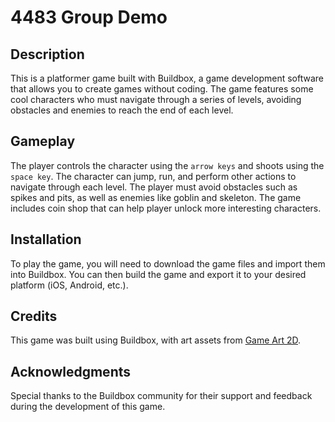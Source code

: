 # 4483 Group Demo

## Description
This is a platformer game built with Buildbox, a game development software that allows you to create games without coding. The game features some cool characters who must navigate through a series of levels, avoiding obstacles and enemies to reach the end of each level.

## Gameplay
The player controls the character using the `arrow keys` and shoots using the `space key`. The character can jump, run, and perform other actions to navigate through each level. The player must avoid obstacles such as spikes and pits, as well as enemies like goblin and skeleton. The game includes coin shop that can help player unlock more interesting characters.

## Installation
To play the game, you will need to download the game files and import them into Buildbox. You can then build the game and export it to your desired platform (iOS, Android, etc.).

## Credits
This game was built using Buildbox, with art assets from [Game Art 2D](https://www.gameart2d.com/tileset.html). 

## Acknowledgments
Special thanks to the Buildbox community for their support and feedback during the development of this game.

